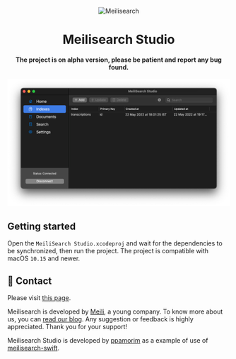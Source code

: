 <p align="center">
  <img src="https://github.com/meilisearch/meilisearch/blob/main/assets/logo.svg" alt="Meilisearch" width="200" height="200" />

<h1 align="center">Meilisearch Studio</h1>
<h4 align="center">The project is on alpha version, please be patient and report any bug found.</h4>
<img src="assets/screenshot_1.png" alt="Meilisearch" width="600" />
</p>

## Getting started

Open the `MeiliSearch Studio.xcodeproj` and wait for the dependencies to be synchronized, then run the project. The project is compatible with macOS `10.15` and newer.

## 💌 Contact

Please visit [this page](https://docs.meilisearch.com/learn/what_is_meilisearch/contact.html#contact-us).

Meilisearch is developed by [Meili](https://www.meilisearch.com), a young company. To know more about us, you can [read our blog](https://blog.meilisearch.com). Any suggestion or feedback is highly appreciated. Thank you for your support!

Meilisearch Studio is developed by [ppamorim](https://github.com/ppamorim) as a example of use of [meilisearch-swift](https://github.com/meilisearch/meilisearch-swift).
